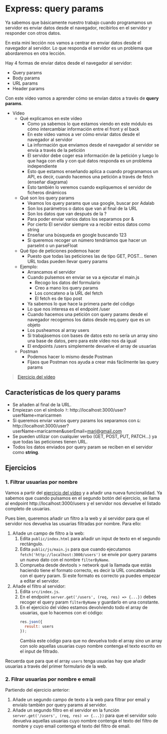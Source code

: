 # Express: query params

Ya sabemos que básicamente nuestro trabajo cuando programamos un servidor es enviar datos desde el navegador, recibirlos en el servidor y responder con otros datos.

En esta mini lección nos vamos a centrar en enviar datos desde el navegador al servidor. Lo que responda el servidor es un problema que abordaremos en otra lección.

Hay 4 formas de enviar datos desde el navegador al servidor:

- Query params
- Body params
- URL params
- Header params

Con este vídeo vamos a aprender cómo se envían datos a través de **query params**.

- Vídeo
   - Qué explicamos en este vídeo
      - Como ya sabemos lo que estamos viendo en este módulo es cómo intercambiar información entre el front y el back
      - En este vídeo vamos a ver cómo enviar datos desde el navegador al servidor
      - La información que enviamos desde el navegador al servidor se envía a través de la petición
      - El servidor debe coger esa información de la petición y luego lo que haga con ella y con qué datos responda es un problema independiente
      - Esto que estamos enseñando aplica a cuando programamos un API, es decir, cuando hacemos una petición a través de fetch (enseñar diagrama)
      - Esto también lo veremos cuando expliquemos el servidor de ficheros dinámicos
   - Qué son los query params
      - Veamos los query params que usa google, buscar por Adalab
      - Son los parámetros o datos que van al final de la URL
      - Son los datos que van después de la ?
      - Para poder enviar varios datos los separamos por &
      - Por cierto El servidor siempre va a recibir estos datos como string
      - Enseñar una búsqueda en google buscando 123
      - Si queremos recoger un número tendríamos que hacer un parseInt o un parseFloat
   - Qué tipo de peticiones podemos hacer
      - Puesto que todas las peticiones las de tipo GET, POST... tienen URL todas pueden llevar query params
   - Ejemplo:
      - Arrancamos el servidor
      - Cuando pulsemos en enviar se va a ejecutar el main.js
         - Recogo los datos del formulario
         - Creo a mano los query params
         - Los concateno a la URL del fetch
         - El fetch es de tipo post
      - Ya sabemos lo que hace la primera parte del código
      - Lo que nos interesa es el endpoint /user
      - Cuando hacemos una petición con query params desde el navegador recogemos los datos desde req.query que es un objeto
      - Los pusheamos al array users
      - Si trabajásemos con bases de datos esto no sería un array sino una base de datos, pero para este vídeo nos da igual
      - El endpoints /users simplemente devuelve el array de usuarias
   - Postman
      - Podemos hacer lo mismo desde Postman
      - Fijaos que Postman nos ayuda a crear más fácilmente las query params

> [Ejercicio del vídeo](https://github.com/Adalab/ejercicios-de-los-materiales/tree/main/promo-l/4-2-express-request-query-params)

## Características de los query params

- Se añaden al final de la URL.
- Empiezan con el símbolo `?`: http://localhost:3000/user?userName=maricarmen
- Si queremos enviar varios query params los separamos con `&`: http://localhost:3000/user?userName=maricarmen&userEmail=mari@gmail.com
- Se pueden utilizar con cualquier verbo (GET, POST, PUT, PATCH...) ya que todas las peticiones tienen URL.
- Todos los datos enviados por query param se reciben en el servidor como **string**.

## Ejercicios

### 1. Filtrar usuarias por nombre

Vamos a partir del [ejercicio del vídeo](https://github.com/Adalab/ejercicios-de-los-materiales/tree/main/promo-l/4-2-express-request-query-params) y a añadir una nueva funcionalidad. Ya sabemos que cuando pulsamos en el segundo botón del ejercicio, se llama al endpoint http://localhost:3000/users y el servidor nos devuelve el listado completo de usuarias.

Pues bien, queremos añadir un filtro a la web y al servidor para que el servidor nos devuelva las usuarias filtradas por nombre. Para ello:

1. Añade un campo de filtro a la web:
   1. Edita `public/index.html` para añadir un input de texto en el segundo rectángulo.
   1. Edita `public/js/main.js` para que cuando ejecutamos `fetch('http://localhost:3000/users')` se envíe por query params un nuevo dato con el nombre `filterByName`.
   1. Comprueba desde devtools > network qué la llamada que estás haciendo tiene el formato correcto, es decir la URL concatendada con el query param. Si este formato es correcto ya puedes empezar a editar el servidor.
1. Añade el filtro al servidor:
   1. Edita `src/index.js`.
   1. En el endpoint `server.get('/users', (req, res) => {...})` debes recoger el query param `filterByName` y guardarlo en una constante.
   1. En el ejercicio del vídeo estamos devolviendo todo el array de usuarias, que lo hacemos con el código:
      ```js
      res.json({
        result: users
      });
      ```
      Cambia este código para que no devuelva todo el array sino un array con solo aquellas usuarias cuyo nombre contenga el texto escrito en el input de filtrado.

Recuerda que para que el array `users` tenga usuarias hay que añadir usuarias a través del primer formulario de la web.

### 2. Filrar usuarias por nombre e email

Partiendo del ejercicio anterior:

1. Añade un segundo campo de texto a la web para filtrar por email y envíalo también por query params al servidor.
1. Añade un segundo filtro en el servidor en la función `server.get('/users', (req, res) => {...})` para que el servidor solo devuelva aquellas usuarias cuyo nombre contenga el texto del filtro de nombre y cuyo email contenga el texto del filtro de email.
